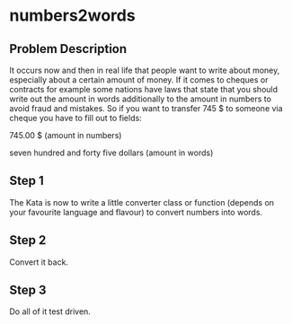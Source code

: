 numbers2words
=============

Problem Description
-------------------

It occurs now and then in real life that people want to write about money,
especially about a certain amount of money. If it comes to cheques or
contracts for example some nations have laws that state that you should write
out the amount in words additionally to the amount in numbers to avoid fraud
and mistakes. So if you want to transfer 745 $ to someone via cheque you have
to fill out to fields:

745.00 $ (amount in numbers)

seven hundred and forty five dollars (amount in words)


Step 1
------

The Kata is now to write a little converter class or function (depends on your
favourite language and flavour) to convert numbers into words.


Step 2
------

Convert it back.


Step 3
------

Do all of it test driven. 
